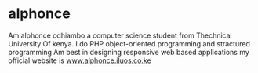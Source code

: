 # alphonce
Am alphonce odhiambo a computer science student from Thechnical University Of kenya.
I do PHP object-oriented programming and stractured programming
Am best in designing responsive web based applications
my official website is www.alphonce.iluos.co.ke
